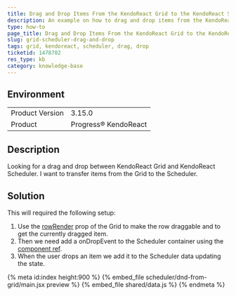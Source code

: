 ```yaml
---
title: Drag and Drop Items From the KendoReact Grid to the KendoReact Scheduler
description: An example on how to drag and drop items from the KendoReact Grid to the KendoReact Scheduler.
type: how-to
page_title: Drag and Drop Items From the KendoReact Grid to the KendoReact Scheduler | KendoReact Grid KendoReact Scheduler
slug: grid-scheduler-drag-and-drop
tags: grid, kendoreact, scheduler, drag, drop
ticketid: 1478702
res_type: kb
category: knowledge-base
---
```


## Environment

<table>
	<tbody>
		<tr>
			<td>Product Version</td>
			<td>3.15.0</td>
		</tr>
		<tr>
			<td>Product</td>
			<td>Progress® KendoReact</td>
		</tr>
	</tbody>
</table>


## Description

Looking for a drag and drop between KendoReact Grid and KendoReact Scheduler. I want to transfer items from the Grid to the Scheduler.

## Solution

This will required the following setup:

1. Use the [rowRender](https://www.telerik.com/kendo-react-ui/components/grid/api/GridProps/#toc-rowrender) prop of the Grid to make the row draggable and to get the currently dragged item.
1. Then we need add a onDropEvent to the Scheduler container using the [component ref](https://reactjs.org/docs/refs-and-the-dom.html#creating-refs).
1. When the user drops an item we add it to the Scheduler data updating the state.

{% meta id:index height:900 %}
{% embed_file scheduler/dnd-from-grid/main.jsx preview %}
{% embed_file shared/data.js %}
{% endmeta %}
